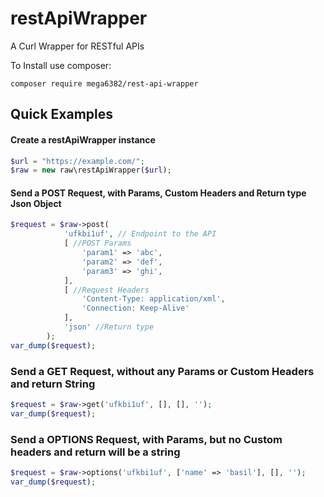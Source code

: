 # restApiWrapper
A Curl Wrapper for RESTful APIs

To Install use composer:

    composer require mega6382/rest-api-wrapper

## Quick Examples

#### Create a restApiWrapper instance

````PHP
$url = "https://example.com/";
$raw = new raw\restApiWrapper($url);
````
#### Send a POST Request, with Params, Custom Headers and Return type Json Object

````PHP
$request = $raw->post(
            'ufkbi1uf', // Endpoint to the API
            [ //POST Params
                'param1' => 'abc',
                'param2' => 'def',
                'param3' => 'ghi',
            ],
            [ //Request Headers 
                'Content-Type: application/xml',
                'Connection: Keep-Alive'
            ],
            'json' //Return type
        );
var_dump($request);
````
### Send a GET Request, without any Params or Custom Headers and return String

````PHP
$request = $raw->get('ufkbi1uf', [], [], '');
var_dump($request);
````

### Send a OPTIONS Request, with Params, but no Custom headers and return will be a string

````PHP
$request = $raw->options('ufkbi1uf', ['name' => 'basil'], [], '');
var_dump($request);
````
